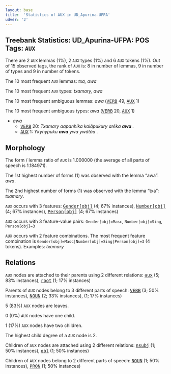 ```yaml
---
layout: base
title:  'Statistics of AUX in UD_Apurina-UFPA'
udver: '2'
---
```


## Treebank Statistics: UD_Apurina-UFPA: POS Tags: `AUX`

There are 2 `AUX` lemmas (1%), 2 `AUX` types (1%) and 6 `AUX` tokens (1%).
Out of 15 observed tags, the rank of `AUX` is: 8 in number of lemmas, 9 in number of types and 9 in number of tokens.

The 10 most frequent `AUX` lemmas: <em>txa, awa</em>

The 10 most frequent `AUX` types:  <em>txamary, awa</em>

The 10 most frequent ambiguous lemmas: <em>awa</em> (<tt><a href="apu_ufpa-pos-VERB.html">VERB</a></tt> 49, <tt><a href="apu_ufpa-pos-AUX.html">AUX</a></tt> 1)

The 10 most frequent ambiguous types:  <em>awa</em> (<tt><a href="apu_ufpa-pos-VERB.html">VERB</a></tt> 20, <tt><a href="apu_ufpa-pos-AUX.html">AUX</a></tt> 1)


* <em>awa</em>
  * <tt><a href="apu_ufpa-pos-VERB.html">VERB</a></tt> 20: <em>Txamary aapanhika kaiãpukury arẽka <b>awa</b> .</em>
  * <tt><a href="apu_ufpa-pos-AUX.html">AUX</a></tt> 1: <em>Ykynypuku <b>awa</b> ywa ywãtãa .</em>

## Morphology

The form / lemma ratio of `AUX` is 1.000000 (the average of all parts of speech is 1.184971).

The 1st highest number of forms (1) was observed with the lemma “awa”: <em>awa</em>.

The 2nd highest number of forms (1) was observed with the lemma “txa”: <em>txamary</em>.

`AUX` occurs with 3 features: <tt><a href="apu_ufpa-feat-Gender-obj.html">Gender[obj]</a></tt> (4; 67% instances), <tt><a href="apu_ufpa-feat-Number-obj.html">Number[obj]</a></tt> (4; 67% instances), <tt><a href="apu_ufpa-feat-Person-obj.html">Person[obj]</a></tt> (4; 67% instances)

`AUX` occurs with 3 feature-value pairs: `Gender[obj]=Masc`, `Number[obj]=Sing`, `Person[obj]=3`

`AUX` occurs with 2 feature combinations.
The most frequent feature combination is `Gender[obj]=Masc|Number[obj]=Sing|Person[obj]=3` (4 tokens).
Examples: <em>txamary</em>


## Relations

`AUX` nodes are attached to their parents using 2 different relations: <tt><a href="apu_ufpa-dep-aux.html">aux</a></tt> (5; 83% instances), <tt><a href="apu_ufpa-dep-root.html">root</a></tt> (1; 17% instances)

Parents of `AUX` nodes belong to 3 different parts of speech: <tt><a href="apu_ufpa-pos-VERB.html">VERB</a></tt> (3; 50% instances), <tt><a href="apu_ufpa-pos-NOUN.html">NOUN</a></tt> (2; 33% instances),  (1; 17% instances)

5 (83%) `AUX` nodes are leaves.

0 (0%) `AUX` nodes have one child.

1 (17%) `AUX` nodes have two children.

The highest child degree of a `AUX` node is 2.

Children of `AUX` nodes are attached using 2 different relations: <tt><a href="apu_ufpa-dep-nsubj.html">nsubj</a></tt> (1; 50% instances), <tt><a href="apu_ufpa-dep-obl.html">obl</a></tt> (1; 50% instances)

Children of `AUX` nodes belong to 2 different parts of speech: <tt><a href="apu_ufpa-pos-NOUN.html">NOUN</a></tt> (1; 50% instances), <tt><a href="apu_ufpa-pos-PRON.html">PRON</a></tt> (1; 50% instances)

